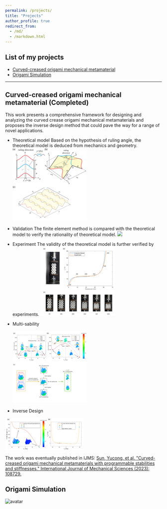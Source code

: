 ```yaml
---
permalink: /projects/
title: "Projects"
author_profile: true
redirect_from: 
  - /md/
  - /markdown.html
---
```


## List of my projects
* [Curved-creased origami mechanical metamaterial](#CCO)
* [Origami Simulation](#OS)
--------------------------------------------------------------
## <span id="CCO"> Curved-creased origami mechanical metamaterial (Completed)</span>
This work presents a comprehensive framework for designing and analyzing the curved crease origami mechanical metamaterials and proposes the inverse design method that could pave the way for a range of novel applications.

* Theoretical model
  Based on the hypothesis of ruling angle, the theoretical model is deduced from mechanics and geometry.
  <img src="/images/CCO/fig_1.png" width="50%" height="auto" class="center">
  
* Validation
  The finite element method is compared with the theoretical model to verify the rationality of theoretical model.
  <img src="/images/CCO/Figure4.png" width="50%" height="auto" class="center">
  
* Experiment
  The validity of the theoretical model is further verified by experiments.
  <img src="/images/CCO/experiment.png" width="50%" height="auto" class="center">
  
* Multi-sability
  
  <img src="/images/CCO/twomulti.png" width="50%" height="auto" class="center">
  
* Inverse Design
  
<img src="/images/CCO/zero_5_point_v3.png" width="50%" height="auto" class="center">

The work was eventually published in IJMS: 
[Sun, Yucong, et al. "Curved-creased origami mechanical metamaterials with programmable stabilities and stiffnesses." International Journal of Mechanical Sciences (2023): 108729.](https://doi.org/10.1016/j.ijmecsci.2023.108729)




## <span id="OS"> Origami Simulation </span>
![avatar](/images/Samio1.jpg)



